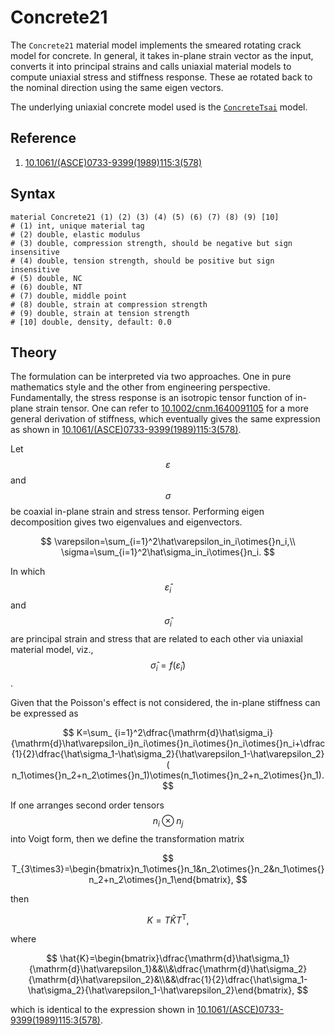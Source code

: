 # Concrete21

The `Concrete21` material model implements the smeared rotating crack model for concrete. In general, it takes in-plane
strain vector as the input, converts it into principal strains and calls uniaxial material models to compute uniaxial
stress and stiffness response. These ae rotated back to the nominal direction using the same eigen vectors.

The underlying uniaxial concrete model used is the [`ConcreteTsai`](../Material1D/Concrete/ConcreteTsai.md) model.

## Reference

1. [10.1061/(ASCE)0733-9399(1989)115:3(578)](https://doi.org/10.1061/(ASCE)0733-9399(1989)115:3(578))

## Syntax

```
material Concrete21 (1) (2) (3) (4) (5) (6) (7) (8) (9) [10]
# (1) int, unique material tag
# (2) double, elastic modulus
# (3) double, compression strength, should be negative but sign insensitive
# (4) double, tension strength, should be positive but sign insensitive
# (5) double, NC
# (6) double, NT
# (7) double, middle point
# (8) double, strain at compression strength
# (9) double, strain at tension strength
# [10] double, density, default: 0.0
```

## Theory

The formulation can be interpreted via two approaches. One in pure mathematics style and the other from engineering
perspective. Fundamentally, the stress response is an isotropic tensor function of in-plane strain tensor. One can refer
to [10.1002/cnm.1640091105](https://doi.org/10.1002/cnm.1640091105) for a more general derivation of stiffness, which
eventually gives the same expression as shown
in [10.1061/(ASCE)0733-9399(1989)115:3(578)](https://doi.org/10.1061/(ASCE)0733-9399(1989)115:3(578)).

Let $$\varepsilon$$ and $$\sigma$$ be coaxial in-plane strain and stress tensor. Performing eigen decomposition gives
two eigenvalues and eigenvectors.

$$
\varepsilon=\sum_{i=1}^2\hat\varepsilon_in_i\otimes{}n_i,\\ \sigma=\sum_{i=1}^2\hat\sigma_in_i\otimes{}n_i.
$$

In which $$\hat\varepsilon_i$$ and $$\hat\sigma_i$$ are principal strain and stress that are related to each other via
uniaxial material model, viz., $$\hat\sigma_i=f(\hat\varepsilon_i)$$.

Given that the Poisson's effect is not considered, the in-plane stiffness can be expressed as

$$
K=\sum_
{i=1}^2\dfrac{\mathrm{d}\hat\sigma_i}{\mathrm{d}\hat\varepsilon_i}n_i\otimes{}n_i\otimes{}n_i\otimes{}n_i+\dfrac{1}{2}\dfrac{\hat\sigma_1-\hat\sigma_2}{\hat\varepsilon_1-\hat\varepsilon_2}(
n_1\otimes{}n_2+n_2\otimes{}n_1)\otimes(n_1\otimes{}n_2+n_2\otimes{}n_1).
$$

If one arranges second order tensors $$n_i\otimes{}n_j$$ into Voigt form, then we define the transformation matrix

$$
T_{3\times3}=\begin{bmatrix}n_1\otimes{}n_1&n_2\otimes{}n_2&n_1\otimes{}n_2+n_2\otimes{}n_1\end{bmatrix},
$$

then

$$
K=T\hat{K}T^\mathrm{T},
$$

where

$$
\hat{K}=\begin{bmatrix}\dfrac{\mathrm{d}\hat\sigma_1}{\mathrm{d}\hat\varepsilon_1}&&\\&\dfrac{\mathrm{d}\hat\sigma_2}{\mathrm{d}\hat\varepsilon_2}&\\&&\dfrac{1}{2}\dfrac{\hat\sigma_1-\hat\sigma_2}{\hat\varepsilon_1-\hat\varepsilon_2}\end{bmatrix},
$$

which is identical to the expression shown
in [10.1061/(ASCE)0733-9399(1989)115:3(578)](https://doi.org/10.1061/(ASCE)0733-9399(1989)115:3(578)).
